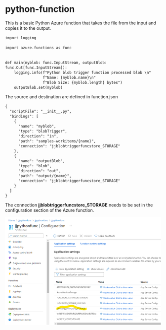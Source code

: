 # python-function

This is a basic Python Azure function that takes the file from the input and copies it to the output.


```
import logging

import azure.functions as func


def main(myblob: func.InputStream, outputBlob: func.Out[func.InputStream]):
    logging.info(f"Python blob trigger function processed blob \n"
                 f"Name: {myblob.name}\n"
                 f"Blob Size: {myblob.length} bytes")
    outputBlob.set(myblob)
```

The source and destination are defined in function.json

```
{
  "scriptFile": "__init__.py",
  "bindings": [
    {
      "name": "myblob",
      "type": "blobTrigger",
      "direction": "in",
      "path": "samples-workitems/{name}",
      "connection": "jjblobtriggerfuncstore_STORAGE"
    },
    {
      "name": "outputBlob",
      "type": "blob",
      "direction": "out",
      "path": "output/{name}",
      "connection": "jjblobtriggerfuncstore_STORAGE"
    }
  ]
}
```

The connection **jjblobtriggerfuncstore_STORAGE** needs to be set in the configuration section of the Azure function.

![alt text](azure-function-configuration.png "Function configuration")
